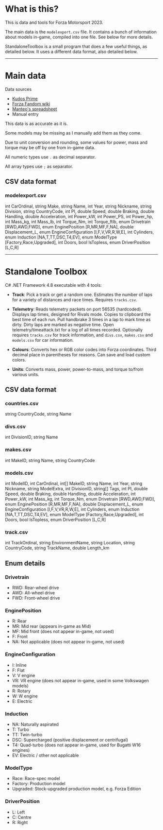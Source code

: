 # What is this?

This is data and tools for Forza Motorsport 2023.

The main data is the `modelexport.csv` file. It contains a bunch of information about models in-game, compiled into one file. See below for more details.

StandaloneToolbox is a small program that does a few useful things, as detailed below. It uses a different data format, also detailed below.

----

# Main data

Data sources
- [Kudos Prime](https://www.kudosprime.com/fm/carlist.php)
- [Forza Fandom wiki](https://forza.fandom.com/wiki/Forza_Motorsport_(2023)/Cars)
- [Manteo's spreadsheet](https://docs.google.com/spreadsheets/d/1ZO5HqJW_F3jBEDn9kL_YxitJs8nijTiDTxuXUHLAP9o/edit#gid=778203711)
- Manual entry

This data is as accurate as it is.

Some models may be missing as I manually add them as they come.

Due to unit conversion and rounding, some values for power, mass and torque may be off by one from in-game data.

All numeric types use `.` as decimal separator.

All array types use `;` as separator.

## CSV data format

### modelexport.csv
int CarOrdinal, string Make, string Name, int Year, string Nickname, string Division, string CountryCode, int PI, double Speed, double Braking, double Handling, double Acceleration, int Power_kW, int Power_PS, int Power_hp, int Mass_kg, int Mass_lb, int Torque_Nm, int Torque_ftlb, enum Drivetrain [RWD,AWD,FWD], enum EnginePosition [R,MR,MF,F,NA], double Displacement_L, enum EngineConfiguration [I,F,V,VR,R,W,E], int Cylinders, enum Induction [NA,T,TT,DSC,T4,EV], enum ModelType [Factory,Race,Upgraded], int Doors, bool IsTopless, enum DriverPosition [L,C,R]

---

# Standalone Toolbox

C# .NET Framework 4.8 executable with 4 tools:

- **Track**: Pick a track or get a random one. Estimates the number of laps for a variety of distances and race times. Requires `tracks.csv`.
  
- **Telemetry**: Reads telemetry packets on port 56535 (hardcoded). Displays lap times, designed for Rivals mode. Copies to clipboard the best time of each run. Pull handbrake 3 times in a lap to mark time as dirty. Dirty laps are marked as negative time. Open telemetry/timeattack.txt for a log of all times recorded. Optionally requires `tracks.csv` for track information, and `divs.csv`, `makes.csv` and `models.csv` for car information.
  
- **Colours**: Converts hex or RGB color codes into Forza coordinates. Third decimal place in parentheses for reasons. Can save and load custom colors.
  
- **Units**: Converts mass, power, power-to-mass, and torque to/from various units.

## CSV data format

### countries.csv
string CountryCode, string Name

### divs.csv
int DivisionID, string Name

### makes.csv
int MakeID, string Name, string CountryCode

### models.csv
int ModelID, int CarOrdinal, int[] MakeID, string Name, int Year, string Nickname, string ModelExtra, int DivisionID, string[] Tags, int PI, double Speed, double Braking, double Handling, double Acceleration, int Power_kW, int Mass_kg, int Torque_Nm, enum Drivetrain [RWD,AWD,FWD], enum EnginePosition [R,MR,MF,F,NA], double Displacement_L, enum EngineConfiguration [I,F,V,VR,R,W,E], int Cylinders, enum Induction [NA,T,TT,DSC,T4,EV], enum ModelType [Factory,Race,Upgraded], int Doors, bool IsTopless, enum DriverPosition [L,C,R]

### track.csv
int TrackOrdinal, string EnvironmentName, string Location, string CountryCode, string TrackName, double Length_km

## Enum details

### Drivetrain
- RWD: Rear-wheel drive
- AWD: All-wheel drive
- FWD: Front-wheel drive

### EnginePosition
- R: Rear
- MR: Mid rear (appears in-game as Mid)
- MF: Mid front (does not appear in-game, not used)
- F: Front
- NA: Not applicable (does not appear in-game, not used)

### EngineConfiguration
- I: Inline
- F: Flat
- V: V engine
- VR: VR engine (does not appear in-game, used in some Volkswagen models)
- R: Rotary
- W: W engine
- E: Electric

### Induction
- NA: Naturally aspirated
- T: Turbo
- TT: Twin-turbo
- DSC: Supercharged (positive displacement or centrifugal)
- T4: Quad-turbo (does not appear in-game, used for Bugatti W16 engines)
- EV: Electric / other not applicable

### ModelType
- Race: Race-spec model
- Factory: Production model
- Upgraded: Stock-upgraded production model, e.g. Forza Edition

### DriverPosition
- L: Left
- C: Centre
- R: Right
